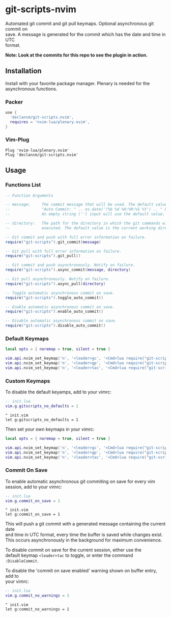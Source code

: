 # git-scripts-nvim

Automated git commit and git pull keymaps. Optional asynchronous git commit on\
save. A message is generated for the commit which has the date and time in UTC\
format.

__Note: Look at the commits for this repo to see the plugin in action.__

## Installation

Install with your favorite package manager. Plenary is needed for the\
asynchronous functions.

### Packer

```lua
use {
  'declancm/git-scripts.nvim',
  requires = 'nvim-lua/plenary.nvim',
}
```

### Vim-Plug

```vim
Plug 'nvim-lua/plenary.nvim'
Plug 'declancm/git-scripts.nvim'
```

## Usage

### Functions List

```lua
-- Function Arguments

-- message:     The commit message that will be used. The default value is:
--              "Auto Commit: " .. os.date('!%b %d %H:%M:%S %Y') .. " UTC".
--              An empty string ('') input will use the default value.

-- directory:   The path for the directory in which the git commands will be
--              executed. The default value is the current working directory.

-- Git commit and push with full error information on failure.
require("git-scripts").git_commit(message)

-- Git pull with full error information on failure.
require("git-scripts").git_pull()

-- Git commit and push asynchronously. Notify on failure.
require("git-scripts").async_commit(message, directory)

-- Git pull asynchronously. Notify on failure.
require("git-scripts").async_pull(directory)

-- Toggle automatic asynchronous commit on save.
require("git-scripts").toggle_auto_commit()

-- Enable automatic asynchronous commit on save.
require("git-scripts").enable_auto_commit()

-- Disable automatic asynchronous commit on save.
require("git-scripts").disable_auto_commit()
```

### Default Keymaps

```lua
local opts = { noremap = true, silent = true }

vim.api.nvim_set_keymap('n', '<leader>gc', '<Cmd>lua require("git-scripts").async_commit()<CR>', opts)
vim.api.nvim_set_keymap('n', '<leader>gp', '<Cmd>lua require("git-scripts").async_pull()<CR>', opts)
vim.api.nvim_set_keymap('n', '<leader>tac', '<Cmd>lua require("git-scripts").toggle_auto_commit()<CR>', opts)
```

### Custom Keymaps

To disable the default keyamps, add to your vimrc:

```lua
-- init.lua
vim.g.gitscripts_no_defaults = 1
```

```vim
" init.vim
let g:gitscripts_no_defaults = 1
```

Then set your own keymaps in your vimrc:

```lua
local opts = { noremap = true, silent = true }

vim.api.nvim_set_keymap('n', '<leader>gc', '<Cmd>lua require("git-scripts").git_commit("declancm " .. os.date("!%c"))<CR>', opts)
vim.api.nvim_set_keymap('n', '<leader>gp', '<Cmd>lua require("git-scripts").git_pull("declancm " .. os.date("!%c"))<CR>', opts)
vim.api.nvim_set_keymap('n', '<leader>tac', '<Cmd>lua require("git-scripts").toggle_auto_commit("declancm " .. os.date("!%c"))<CR>', opts)
```

### Commit On Save

To enable automatic asynchronous git commiting on save for every vim session,
add to your vimrc:

```lua
-- init.lua
vim.g.commit_on_save = 1
```

```vim
" init.vim
let g:commit_on_save = 1
```

This will push a git commit with a generated message containing the current date\
and time in UTC format, every time the buffer is saved while changes exist.\
This occurs asynchronously in the background for maximum convenience.

To disable commit on save for the current session, either use the\
default keymap `<leader>tac` to toggle, or enter the command `:DisableCommit`.

To disable the 'commit on save enabled' warning shown on buffer entry, add to\
your vimrc:

```lua
-- init.lua
vim.g.commit_no_warnings = 1
```

```vim
" init.vim
let g:commit_no_warnings = 1
```

